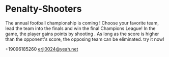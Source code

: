 # Penalty-Shooters

The annual football championship is coming ! Choose your favorite team, lead the team into the finals and win the final Champions League! In the game, the player gains points by shooting . As long as the score is higher than the opponent's score, the opposing team can be eliminated. try it now!

+19096185260 erji0024@yeah.net

